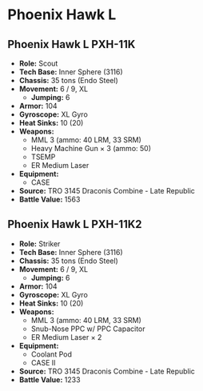 # Phoenix Hawk L
## Phoenix Hawk L PXH-11K
- **Role:** Scout
- **Tech Base:** Inner Sphere (3116)
- **Chassis:** 35 tons (Endo Steel)
- **Movement:** 6 / 9, XL
  - **Jumping:** 6
- **Armor:** 104
- **Gyroscope:** XL Gyro
- **Heat Sinks:** 10 (20)
- **Weapons:**
  - MML 3 (ammo: 40 LRM, 33 SRM)
  - Heavy Machine Gun × 3 (ammo: 50)
  - TSEMP
  - ER Medium Laser
- **Equipment:**
  - CASE
- **Source:** TRO 3145 Draconis Combine - Late Republic
- **Battle Value:** 1563

## Phoenix Hawk L PXH-11K2
- **Role:** Striker
- **Tech Base:** Inner Sphere (3116)
- **Chassis:** 35 tons (Endo Steel)
- **Movement:** 6 / 9, XL
  - **Jumping:** 6
- **Armor:** 104
- **Gyroscope:** XL Gyro
- **Heat Sinks:** 10 (20)
- **Weapons:**
  - MML 3 (ammo: 40 LRM, 33 SRM)
  - Snub-Nose PPC w/ PPC Capacitor
  - ER Medium Laser × 2
- **Equipment:**
  - Coolant Pod
  - CASE II
- **Source:** TRO 3145 Draconis Combine - Late Republic
- **Battle Value:** 1233

